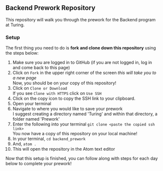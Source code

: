 ## Backend Prework Repository

This repository will walk you through the prework for the Backend program at Turing.

### Setup

The first thing you need to do is **fork and clone down this repository** using the steps below:

1. Make sure you are logged in to GitHub (if you are not logged in, log in and come back to this page)
1. Click on `Fork` in the upper right corner of the screen _this will take you to a new page_  
   Now, you should be on your copy of this repository!
1. Click on `Clone or Download`  
   If you see `Clone with HTTPS` click on `Use SSH`
1. Click on the copy icon to copy the SSH link to your clipboard.
1. Open your terminal
1. Navigate to where you would like to save your prework  
   I suggest creating a directory named 'Turing' and within that directory, a folder named 'Prework'
1. Enter the following into your terminal `git clone <paste the copied ssh link>`  
   You now have a copy of this repository on your local machine!  
1. In your terminal, `cd backend_prework`
1. And, `atom .`
1. This will open the repository in the Atom text editor

Now that this setup is finished, you can follow along with steps for each day below to complete your prework!
